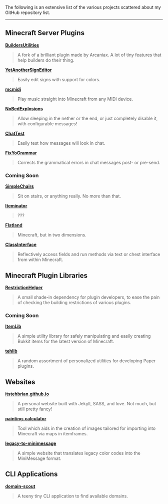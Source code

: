 The following is an extensive list of the various projects scattered about my GitHub repository list.

---

## Minecraft Server Plugins

[**BuildersUtilities**][bu]

> A fork of a brilliant plugin made by Arcaniax. A lot of tiny features that help builders do their thing.

[**YetAnotherSignEditor**][yase]

> Easily edit signs with support for colors.

[**mcmidi**][mcmidi]

> Play music straight into Minecraft from any MIDI device.

[**NoBedExplosions**][nbe]

> Allow sleeping in the nether or the end, or just completely disable it, with configurable messages!

[**ChatTest**][ct]

> Easily test how messages will look in chat.

[**FixYoGrammar**][fyg]

> Corrects the grammatical errors in chat messages post- or pre-send.

[bu]: https://github.com/ItsTehBrian/BuildersUtilities
[yase]: https://github.com/ItsTehBrian/YetAnotherSignEditor
[mcmidi]: https://github.com/mcmidi-uwu
[nbe]: https://github.com/ItsTehBrian/NoBedExplosions
[ct]: https://github.com/ItsTehBrian/ChatTest
[fyg]: https://github.com/ItsTehBrian/FixYoGrammar

### Coming Soon

[**SimpleChairs**][sc]

> Sit on stairs, or anything really. No more than that.

[**Iteminator**][iteminator]

> ???

[**Flatland**][fl]

> Minecraft, but in two dimensions.

[**ClassInterface**][ci]

> Reflectively access fields and run methods via text or chest interface from within Minecraft.

[sc]: https://github.com/ItsTehBrian/SimpleChairs
[iteminator]: https://github.com/ItsTehBrian/Iteminator
[fl]: https://github.com/ItsTehBrian/Flatland
[ci]: https://github.com/ItsTehBrian/ClassInterface

## Minecraft Plugin Libraries

[**RestrictionHelper**][rh]

> A small shade-in dependency for plugin developers, to ease the pain of checking the building restrictions of various plugins.

[rh]: https://github.com/ItsTehBrian/RestrictionHelper

### Coming Soon

[**ItemLib**][il]

> A simple utility library for safely manipulating and easily creating Bukkit items for the latest version of Minecraft.

[**tehlib**][tl]

> A random assortment of personalized utilities for developing Paper plugins.

[il]: https://github.com/ItsTehBrian/ItemLib
[tl]: https://github.com/ItsTehBrian/tehlib

## Websites

[**itstehbrian.github.io**][itstehbrian]

> A personal website built with Jekyll, SASS, and love. Not much, but still pretty fancy!

[**painting-calculator**][pc]

> Tool which aids in the creation of images tailored for importing into Minecraft via maps in itemframes.

[**legacy-to-minimessage**][ltm]

> A simple website that translates legacy color codes into the MiniMessage format.

[itstehbrian]: https://github.com/ItsTehBrian/itstehbrian.github.io
[pc]: https://github.com/ItsTehBrian/painting-calculator
[ltm]: https://github.com/ItsTehBrian/legacy-to-minimessage

## CLI Applications

[**domain-scout**][ds]

> A teeny tiny CLI application to find available domains.

[ds]: https://github.com/ItsTehBrian/domain-scout
